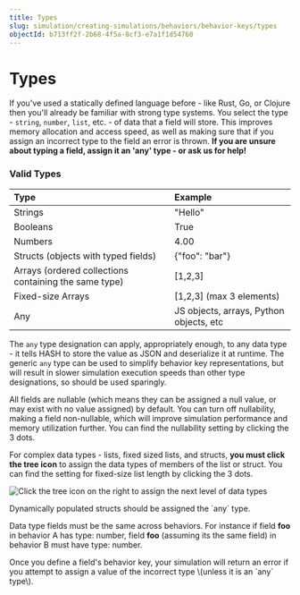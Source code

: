 ```yaml
---
title: Types
slug: simulation/creating-simulations/behaviors/behavior-keys/types
objectId: b713ff2f-2b68-4f5a-8cf3-e7a1f1d54760
---
```


# Types

If you've used a statically defined language before - like Rust, Go, or Clojure then you'll already be familiar with strong type systems. You select the type - `string`, `number`, `list`, etc. - of data that a field will store. This improves memory allocation and access speed, as well as making sure that if you assign an incorrect type to the field an error is thrown. **If you are unsure about typing a field, assign it an 'any' type - or ask us for help!**

### Valid Types

| Type | Example |
| :--- | :--- |
| Strings | "Hello" |
| Booleans | True |
| Numbers | 4.00 |
| Structs \(objects with typed fields\) | {"foo": "bar"} |
| Arrays \(ordered collections containing the same type\) | \[1,2,3\] |
| Fixed-size Arrays | \[1,2,3\] \(max 3 elements\) |
| Any | JS objects, arrays, Python objects, etc |

The `any` type designation can apply, appropriately enough, to any data type - it tells HASH to store the value as JSON and deserialize it at runtime. The generic `any` type can be used to simplify behavior key representations, but will result in slower simulation execution speeds than other type designations, so should be used sparingly.

All fields are nullable \(which means they can be assigned a null value, or may exist with no value assigned\) by default. You can turn off nullability, making a field non-nullable, which will improve simulation performance and memory utilization further. You can find the nullability setting by clicking the 3 dots.

For complex data types - lists, fixed sized lists, and structs, **you must click the tree icon** to assign the data types of members of the list or struct. You can find the setting for fixed-size list length by clicking the 3 dots.

![Click the tree icon on the right to assign the next level of data types](https://cdn-us1.hash.ai/site/docs/screen-shot-2020-11-24-at-5.36.17-pm.png)

<Hint style="info">
Dynamically populated structs should be assigned the `any` type.
</Hint>

Data type fields must be the same across behaviors. For instance if field **foo** in behavior A has type: number, field **foo** \(assuming its the same field\) in behavior B must have type: number.

<Hint style="warning">
Once you define a field's behavior key, your simulation will return an error if you attempt to assign a value of the incorrect type \(unless it is an `any` type\).
</Hint>
